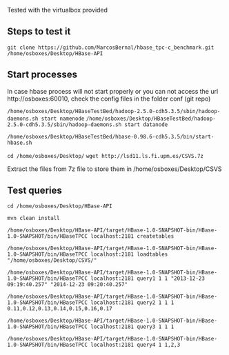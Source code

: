 Tested with the virtualbox provided

## Steps to test it

`git clone https://github.com/MarcosBernal/hbase_tpc-c_benchmark.git /home/osboxes/Desktop/HBase-API`

## Start processes
In case hbase process will not start properly or you can not access the url http://osboxes:60010, check the config files in the folder conf (git repo)

`/home/osboxes/Desktop/HBaseTestBed/hadoop-2.5.0-cdh5.3.5/sbin/hadoop-daemons.sh start namenode`
`/home/osboxes/Desktop/HBaseTestBed/hadoop-2.5.0-cdh5.3.5/sbin/hadoop-daemons.sh start datanode`

`/home/osboxes/Desktop/HBaseTestBed/hbase-0.98.6-cdh5.3.5/bin/start-hbase.sh`

`cd /home/osboxes/Desktop/` 
`wget http://lsd11.ls.fi.upm.es/CSVS.7z`

Extract the files from 7z file to store them in  /home/osboxes/Desktop/CSVS



## Test queries

`cd /home/osboxes/Desktop/HBase-API` 

`mvn clean install`

`/home/osboxes/Desktop/HBase-API/target/HBase-1.0-SNAPSHOT-bin/HBase-1.0-SNAPSHOT/bin/HBaseTPCC localhost:2181 createtables`

`/home/osboxes/Desktop/HBase-API/target/HBase-1.0-SNAPSHOT-bin/HBase-1.0-SNAPSHOT/bin/HBaseTPCC localhost:2181 loadtables "/home/osboxes/Desktop/CSVS/"`

`/home/osboxes/Desktop/HBase-API/target/HBase-1.0-SNAPSHOT-bin/HBase-1.0-SNAPSHOT/bin/HBaseTPCC localhost:2181 query1 1 1 "2013-12-23 09:19:40.257" "2014-12-23 09:20:40.257"`

`/home/osboxes/Desktop/HBase-API/target/HBase-1.0-SNAPSHOT-bin/HBase-1.0-SNAPSHOT/bin/HBaseTPCC localhost:2181 query2 1 1 1 0.11,0.12,0.13,0.14,0.15,0.16,0.17`

`/home/osboxes/Desktop/HBase-API/target/HBase-1.0-SNAPSHOT-bin/HBase-1.0-SNAPSHOT/bin/HBaseTPCC localhost:2181 query3 1 1 1`

`/home/osboxes/Desktop/HBase-API/target/HBase-1.0-SNAPSHOT-bin/HBase-1.0-SNAPSHOT/bin/HBaseTPCC localhost:2181 query4 1 1,2,3`
